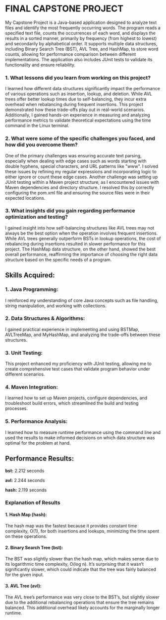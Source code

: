 # FINAL CAPSTONE PROJECT

My Capstone Project is a Java-based application designed to analyze text files and identify the most frequently occurring words. The program reads a specified text file, counts the occurrences of each word, and displays the results in a sorted manner, primarily by frequency (from highest to lowest) and secondarily by alphabetical order. It supports multiple data structures, including Binary Search Tree (BST), AVL Tree, and HashMap, to store word counts, allowing for performance comparison between different implementations. The application also includes JUnit tests to validate its functionality and ensure reliability.

### 1. What lessons did you learn from working on this project?

I learned how different data structures significantly impact the performance of various operations such as insertion, lookup, and deletion. While AVL trees offer better lookup times due to self-balancing, they incur extra overhead when rebalancing during frequent insertions. This project demonstrated how these trade-offs play out in real-world scenarios. Additionally, I gained hands-on experience in measuring and analyzing performance metrics to validate theoretical expectations using the time command in the Linux terminal.

### 2. What were some of the specific challenges you faced, and how did you overcome them?

One of the primary challenges was ensuring accurate text parsing, especially when dealing with edge cases such as words starting with double hyphens, special characters, and URL patterns like "www". I solved these issues by refining my regular expressions and incorporating logic to either ignore or count these edge cases. Another challenge was setting up JUnit testing within a Maven project structure, as I encountered issues with Maven dependencies and directory structure. I resolved this by correctly configuring the pom.xml file and ensuring the source files were in their expected locations.

### 3. What insights did you gain regarding performance optimization and testing?

I gained insight into how self-balancing structures like AVL trees may not always be the best option when the operation involves frequent insertions. While AVL trees generally outperform BSTs in lookup operations, the cost of rebalancing during insertions resulted in slower performance for this project. The HashMap data structure, on the other hand, showed the best overall performance, reaffirming the importance of choosing the right data structure based on the specific needs of a program.

## Skills Acquired:

### 1. Java Programming: 

I reinforced my understanding of core Java concepts such as file handling, string manipulation, and working with collections.

### 2. Data Structures & Algorithms: 

I gained practical experience in implementing and using BSTMap, AVLTreeMap, and MyHashMap, and analyzing the trade-offs between these structures.

### 3. Unit Testing: 

This project enhanced my proficiency with JUnit testing, allowing me to create comprehensive test cases that validate program behavior under different scenarios.

### 4. Maven Integration: 

I learned how to set up Maven projects, configure dependencies, and troubleshoot build errors, which streamlined the build and testing processes.

### 5. Performance Analysis: 

I learned how to measure runtime performance using the command line and used the results to make informed decisions on which data structure was optimal for the problem at hand.


## Performance Results:

**bst:** 2.212 seconds

**avl:** 2.244 seconds

**hash:** 2.119 seconds

### Explanation of Results

#### 1. Hash Map (hash):

The hash map was the fastest because it provides constant time complexity, O(1), for both insertions and lookups, minimizing the time spent on these operations.

#### 2. Binary Search Tree (bst):

The BST was slightly slower than the hash map, which makes sense due to its logarithmic time complexity, O(log n). It’s surprising that it wasn’t significantly slower, which could indicate that the tree was fairly balanced for the given input.

#### 3. AVL Tree (avl):

The AVL tree’s performance was very close to the BST’s, but slightly slower due to the additional rebalancing operations that ensure the tree remains balanced. This additional overhead likely accounts for the marginally longer runtime.